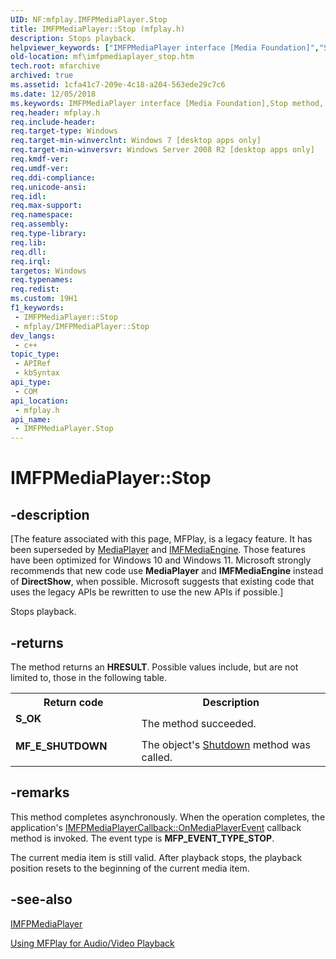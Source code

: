 ```yaml
---
UID: NF:mfplay.IMFPMediaPlayer.Stop
title: IMFPMediaPlayer::Stop (mfplay.h)
description: Stops playback.
helpviewer_keywords: ["IMFPMediaPlayer interface [Media Foundation]","Stop method","IMFPMediaPlayer.Stop","IMFPMediaPlayer::Stop","Stop","Stop method [Media Foundation]","Stop method [Media Foundation]","IMFPMediaPlayer interface","mf.imfpmediaplayer_stop","mfplay/IMFPMediaPlayer::Stop"]
old-location: mf\imfpmediaplayer_stop.htm
tech.root: mfarchive
archived: true
ms.assetid: 1cfa41c7-209e-4c18-a204-563ede29c7c6
ms.date: 12/05/2018
ms.keywords: IMFPMediaPlayer interface [Media Foundation],Stop method, IMFPMediaPlayer.Stop, IMFPMediaPlayer::Stop, Stop, Stop method [Media Foundation], Stop method [Media Foundation],IMFPMediaPlayer interface, mf.imfpmediaplayer_stop, mfplay/IMFPMediaPlayer::Stop
req.header: mfplay.h
req.include-header: 
req.target-type: Windows
req.target-min-winverclnt: Windows 7 [desktop apps only]
req.target-min-winversvr: Windows Server 2008 R2 [desktop apps only]
req.kmdf-ver: 
req.umdf-ver: 
req.ddi-compliance: 
req.unicode-ansi: 
req.idl: 
req.max-support: 
req.namespace: 
req.assembly: 
req.type-library: 
req.lib: 
req.dll: 
req.irql: 
targetos: Windows
req.typenames: 
req.redist: 
ms.custom: 19H1
f1_keywords:
 - IMFPMediaPlayer::Stop
 - mfplay/IMFPMediaPlayer::Stop
dev_langs:
 - c++
topic_type:
 - APIRef
 - kbSyntax
api_type:
 - COM
api_location:
 - mfplay.h
api_name:
 - IMFPMediaPlayer.Stop
---
```


# IMFPMediaPlayer::Stop


## -description

\[The feature associated with this page, MFPlay, is a legacy feature. It has been superseded by [MediaPlayer](/uwp/api/Windows.Media.Playback.MediaPlayer) and  [IMFMediaEngine](/windows/win32/api/mfmediaengine/nn-mfmediaengine-imfmediaengine). Those features have been optimized for Windows 10 and Windows 11. Microsoft strongly recommends that new code use **MediaPlayer** and **IMFMediaEngine** instead of **DirectShow**, when possible. Microsoft suggests that existing code that uses the legacy APIs be rewritten to use the new APIs if possible.\]


Stops playback.



## -returns

The method returns an <b>HRESULT</b>. Possible values include, but are not limited to, those in the following table.

<table>
<tr>
<th>Return code</th>
<th>Description</th>
</tr>
<tr>
<td width="40%">
<dl>
<dt><b>S_OK</b></dt>
</dl>
</td>
<td width="60%">
The method succeeded.

</td>
</tr>
<tr>
<td width="40%">
<dl>
<dt><b>MF_E_SHUTDOWN</b></dt>
</dl>
</td>
<td width="60%">
The object's <a href="/windows/desktop/api/mfplay/nf-mfplay-imfpmediaplayer-shutdown">Shutdown</a> method was called.

</td>
</tr>
</table>

## -remarks

This method completes asynchronously.  When the operation completes, the application's <a href="/windows/desktop/api/mfplay/nf-mfplay-imfpmediaplayercallback-onmediaplayerevent">IMFPMediaPlayerCallback::OnMediaPlayerEvent</a> callback method is invoked. The event type is <b>MFP_EVENT_TYPE_STOP</b>.

The current media item is still valid. After playback stops, the playback position resets to the beginning of the current media item.

## -see-also

<a href="/windows/desktop/api/mfplay/nn-mfplay-imfpmediaplayer">IMFPMediaPlayer</a>



<a href="/windows/desktop/medfound/using-mfplay-for-audio-video-playback">Using MFPlay for Audio/Video Playback</a>
